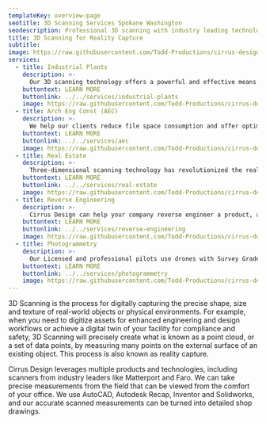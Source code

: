 ```yaml
---
templateKey: overview-page
seotitle: 3D Scanning Services Spokane Washington
seodescription: Professional 3D scanning with industry leading technology lidar scanning, precise measurements, accurate scans services Spokane Washington
title: 3D Scanning for Reality Capture
subtitle:
image: https://raw.githubusercontent.com/Todd-Productions/cirrus-designs/master/src/img/content/1-hed-section-looking-upstream.jpg
services:
  - title: Industrial Plants
    description: >-
      Our 3D scanning technology offers a powerful and effective means to accurately map existing facilities and industrial projects, helping our clients avoid problems and find solutions ahead of future construction phases.
    buttontext: LEARN MORE
    buttonlink: ../../services/industrial-plants
    image: https://raw.githubusercontent.com/Todd-Productions/cirrus-designs/master/src/img/content/industial%20plants/industial-4.jpg
  - title: Arch Eng Const (AEC)
    description: >-
      We help our clients reduce file space consumption and offer optimized design services, with fast scan times that create detailed 3D point cloud information.
    buttontext: LEARN MORE
    buttonlink: ../../services/aec
    image: https://raw.githubusercontent.com/Todd-Productions/cirrus-designs/master/src/img/content/aec/aec-2.jpg
  - title: Real Estate
    description: >-
      Three-dimensional scanning technology has revolutionized the real estate industry. Today’s high-tech 3D scanners are capable of producing digital scans of virtually any building.
    buttontext: LEARN MORE
    buttonlink: ../../services/real-estate
    image: https://raw.githubusercontent.com/Todd-Productions/cirrus-designs/master/src/img/content/dollhouse-view.jpg
  - title: Reverse Engineering
    description: >-
      Cirrus Design can help your company reverse engineer a product, and successfully convert a point cloud into a 3D model.
    buttontext: LEARN MORE
    buttonlink: ../../services/reverse-engineering
    image: https://raw.githubusercontent.com/Todd-Productions/cirrus-designs/master/src/img/content/reverse-engineer/hand-scanning.jpg
  - title: Photogrammetry
    description: >-
      Our Licensed and professional pilots use drones with Survey Grade Real-Time Kinematic (RTK) technology. We take high resolution photos and stitch them together to create accurate and beautiful 3D Models, meshes and point clouds of your asset. Using Ground Control Points, we can also accurately map your asset to known Geolocations.
    buttontext: LEARN MORE
    buttonlink: ../../services/photogrammetry
    image: https://raw.githubusercontent.com/Todd-Productions/cirrus-designs/master/src/img/content/photogrammetry/photogrammetry.jpg
---
```


3D Scanning is the process for digitally capturing the precise shape, size and texture of real-world objects or physical environments. For example, when you need to digitize assets for enhanced engineering and design workflows or achieve a digital twin of your facility for compliance and safety, 3D Scanning will precisely create what is known as a point cloud, or a set of data points, by measuring many points on the external surface of an existing object. This process is also known as reality capture.


Cirrus Design leverages multiple products and technologies, including scanners from industry leaders like Matterport and Faro. We can take precise measurements from the field that can be viewed from the comfort of your office. We use AutoCAD, Autodesk Recap, Inventor and Solidworks, and our accurate scanned measurements can be turned into detailed shop drawings.
